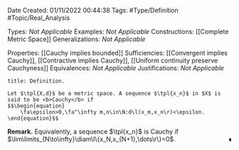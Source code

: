 <div class="topSpace"></div>

Date Created: 01/11/2022 00:44:38
Tags: #Type/Definition #Topic/Real_Analysis

Types: <i>Not Applicable</i>
Examples: <i>Not Applicable</i>
Constructions: [[Complete Metric Space]]
Generalizations: <i>Not Applicable</i>

Properties: [[Cauchy implies bounded]]
Sufficiencies: [[Convergent implies Cauchy]], [[Contractive implies Cauchy]], [[Uniform continuity preserve Cauchyness]]
Equivalences: <i>Not Applicable</i>
Justifications: <i>Not Applicable</i>

``` ad-Definition
title: Definition.

Let $\tpl{X,d}$ be a metric space. A sequence $\tpl{x_n}$ in $X$ is said to be <b>Cauchy</b> if
$$\begin{equation}
    \fa\epsilon>0,\fa^\infty m,n\in\N:d\l(x_m,x_n\r)<\epsilon.
\end{equation}$$

```

<b>Remark.</b> Equivalently, a sequence $\tpl{x_n}$ is Cauchy if $\lim\limits_{N\to\infty}\diam\l\{x_N,x_{N+1},\dots\r\}=0$.<span style="float:right;">$\blacklozenge$</span>
